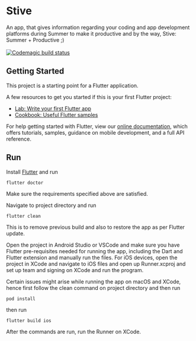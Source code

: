 # Stive

An app, that gives information regarding your coding and app development platforms during Summer to make it productive and by the way,  Stive: Summer + Productive ;)
<br>
<br>
[![Codemagic build status](https://api.codemagic.io/apps/5f4b8f0aa0480468eb9db058/5f4b8f0aa0480468eb9db057/status_badge.svg)](https://codemagic.io/apps/5f4b8f0aa0480468eb9db058/5f4b8f0aa0480468eb9db057/latest_build)
## Getting Started

This project is a starting point for a Flutter application.

A few resources to get you started if this is your first Flutter project:

- [Lab: Write your first Flutter app](https://flutter.dev/docs/get-started/codelab)
- [Cookbook: Useful Flutter samples](https://flutter.dev/docs/cookbook)

For help getting started with Flutter, view our
[online documentation](https://flutter.dev/docs), which offers tutorials,
samples, guidance on mobile development, and a full API reference.

## Run

Install [Flutter](https://flutter.dev) and run 
```
flutter doctor
```
Make sure the requirements specified above are satisfied.

Navigate to project directory and run
```
flutter clean
``` 
This is to remove previous build and also to restore the app as per Flutter update.

Open the project in Android Studio or VSCode and make sure you have Flutter pre-requisites needed for running the app, including the Dart and Flutter extension and manually run the files. For iOS devices, open the project in XCode and navigate to iOS files and open up Runner.xcproj and set up team and signing on XCode and run the program. 

Certain issues might arise while running the app on macOS and XCode, hence first follow the clean command on project directory and then run

```
pod install
```
then run 
```
flutter build ios
```
After the commands are run, run the Runner on XCode.

